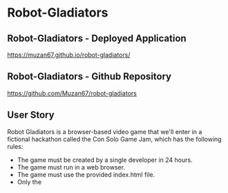 # Robot-Gladiators

## Robot-Gladiators - Deployed Application

https://muzan67.github.io/robot-gladiators/

## Robot-Gladiators - Github Repository

https://github.com/Muzan67/robot-gladiators

## User Story

Robot Gladiators is a browser-based video game that we'll enter in a fictional hackathon called the Con Solo Game Jam, which has the following rules:

- The game must be created by a single developer in 24 hours.
- The game must run in a web browser.
- The game must use the provided index.html file.
- Only the <title> element of index.html may be changed.
- Participants cannot use CSS.
- All game code must be contained in the game.js JavaScript file.
- Extra points will be given for high-quality code

We'll prioritize the development tasks necessary to create a minimal viable product, or MVP. An MVP is the simplest version of an app that a developer can share with players to get their feedback.

## Table of Contents

- Robot Gladiators - Deployed Application
- Robot Gladiators - Github Repository
- User Story
- Technologies Used
- Installation
- Usage
- Questions / Inquiry
- Contribution
- Screenshot

## Technologies Used

- HTML
- Javascript

## Installation

To install this application, clone the code into your terminal for the respective repository.

## Usage

Use the window prompt to play through Robot-Gladiators. See if you can defeat all three robot challangers.

## Questions / Inquiry

- You can view more of my projects at https://github.com/Muzan67
- My Github username is Muzan67, the repository for Run Buddy can be found at https://github.com/Muzan67/robot-gladiators
- The Github page for this project can be accessed using the following link: https://muzan67.github.io/robot-gladiators/
- If you have any questions about this projects, please contact me directly at ac.tendo67@gmail.com
- How to reach me: https://www.linkedin.com/in/alejandro-cortez1967/

## Contribution

Made with ❤️ by Muzan67 Alejandro Cortez

## Screenshot
